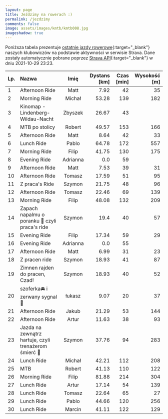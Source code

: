 ```yaml
---
layout: page
title: Jeździmy na rowerach :)
permalink: /jezdzimy
comments: false
image: assets/images/kmtb/kmtb008.jpg
imageshadow: true
---
```


Poniższa tabela prezentuje [ostatnie jazdy rowerowe](https://www.strava.com/clubs/336381){:target="_blank"} naszych klubowiczów na podstawie aktywności w serwisie Strava. Dane zostały automatycznie pobrane poprzez [Strava API](https://developers.strava.com/docs/reference/#api-Clubs-getClubActivitiesById){:target="_blank"} w dniu 2021-10-29 23:23.

Lp. | Nazwa | Imię | Dystans [km] | Czas [min] | Wysokość [m]
:--- | :--- | :---: | ---: | ---: | ---:
1|Afternoon Ride|Matt|7.92|42|35
2|Morning Ride|Michał|53.28|139|182
3|Kinomap - Lindenberg-Wildau-Nacht|Zbyszek|26.67|43|
4|MTB po stolicy |Robert|49.57|153|166
5|Afternoon Ride|Matt|8.64|42|33
6|Lunch Ride|Pablo|64.78|172|557
7|Morning Ride|Filip|41.75|130|175
8|Evening Ride|Adrianna|0.0|59|
9|Afternoon Ride|Matt|7.53|39|31
10|Afternoon Ride|Tomasz|17.59|51|95
11|Z praca's Ride |Szymon|21.75|48|96
12|Afternoon Ride|Tomasz|22.46|69|139
13|Morning Ride|Filip|48.08|132|209
14|Zapach napalmu o poranku 🤣 czyli praca's ride|Szymon|19.4|40|57
15|Evening Ride|Filip|17.34|59|29
16|Evening Ride|Adrianna|0.0|55|
17|Afternoon Ride|Matt|6.99|31|23
18|Z pracen ride |Szymon|18.93|41|87
19|Zimnen rajden do pracen, Czad! |Szymon|18.93|40|52
20|szoferka🚘 i zerwany sygnal 🤨|łukasz|9.07|20|37
21|Afternoon Ride|Jakub|21.29|53|144
22|Afternoon Ride|Artur|11.63|38|93
23|Jazda na zewnątrz hartuje, czyli trenażerom śmierć 🤣|Szymon|37.76|94|283
24|Lunch Ride|Michał|42.21|112|208
25|MTB|Robert|41.13|110|122
26|Morning Ride|Filip|81.88|214|304
27|Lunch Ride|Artur|17.14|54|139
28|Lunch Ride|Tomasz|22.64|65|27
29|Lunch Ride|Pablo|44.66|120|256
30|Lunch Ride|Marcin|41.11|122|129
